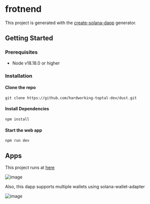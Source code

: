 # frotnend

This project is generated with the [create-solana-dapp](https://github.com/solana-developers/create-solana-dapp) generator.

## Getting Started

### Prerequisites

- Node v18.18.0 or higher

### Installation

#### Clone the repo

```shell
git clone https://github.com/hardworking-toptal-dev/dust.git
```
#### Install Dependencies

```shell
npm install
```

#### Start the web app

```
npm run dev
```

## Apps

This project runs at [here](https://dust-cyan.vercel.app)

![image](https://github.com/user-attachments/assets/acb3ccd2-2635-47d4-bdba-06a23599df9b)

Also, this dapp supports multiple wallets using solana-wallet-adapter

![image](https://github.com/user-attachments/assets/8e92877b-7fea-4a92-97cf-525b10d366af)


